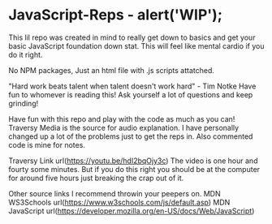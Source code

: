 # JavaScript-Reps - alert('WIP');

This lil repo was created in mind to really get down to basics and get your basic JavaScript foundation down stat. This will feel like mental cardio if you do it right.

No NPM packages, Just an html file with .js scripts attatched.

"Hard work beats talent when talent doesn't work hard" - Tim Notke
Have fun to whomever is reading this! Ask yourself a lot of questions and keep grinding!

Have fun with this repo and play with the code as much as you can!
Traversy Media is the source for audio explanation. I have personally changed up a lot of the problems just to get the reps in. Also commented code is mine for notes.

Traversy Link url(https://youtu.be/hdI2bqOjy3c) The video is one hour and fourty some minutes. But if you do this right you should be at the computer for around five hours just breaking the crap out of it.

Other source links I recommend throwin your peepers on.
MDN
WS3Schools url(https://www.w3schools.com/js/default.asp)
MDN JavaScript url(https://developer.mozilla.org/en-US/docs/Web/JavaScript)
